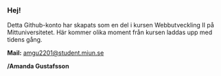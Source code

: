 ### Hej!

Detta Github-konto har skapats som en del i kursen Webbutveckling II på Mittuniversitetet. Här kommer olika moment från kursen laddas upp med tidens gång. 


**Mail:** amgu2201@student.miun.se

**/Amanda Gustafsson**
